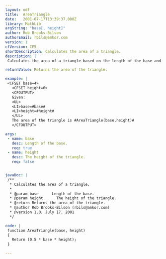 ```yaml
---
layout: udf
title:  AreaTriangle
date:   2001-07-17T13:39:37.000Z
library: MathLib
argString: "base[, height]"
author: Rob Brooks-Bilson
authorEmail: rbils@amkor.com
version: 1
cfVersion: CF5
shortDescription: Calculates the area of a triangle.
description: |
 Calculates the area of a triangle based on the length of the base and the height.

returnValue: Returns the area of the triangle.

example: |
 <CFSET base=4>
   <CFSET height=6>
   <CFOUTPUT>
   Given:
   <UL>
   <LI>base=#base#
   <LI>height=#height#
   </UL>
   The area of the triangle is #AreaTriangle(base,height)#
   </CFOUTPUT>

args:
 - name: base
   desc: Length of the base.
   req: true
 - name: height
   desc: The height of the triangle.
   req: false


javaDoc: |
 /**
  * Calculates the area of a triangle.
  * 
  * @param base      Length of the base. 
  * @param height      The height of the triangle. 
  * @return Returns the area of the triangle. 
  * @author Rob Brooks-Bilson (rbils@amkor.com) 
  * @version 1.0, July 17, 2001 
  */

code: |
 function AreaTriangle(base, height)
 {
   Return (0.5 * base * height);
 }

---
```



